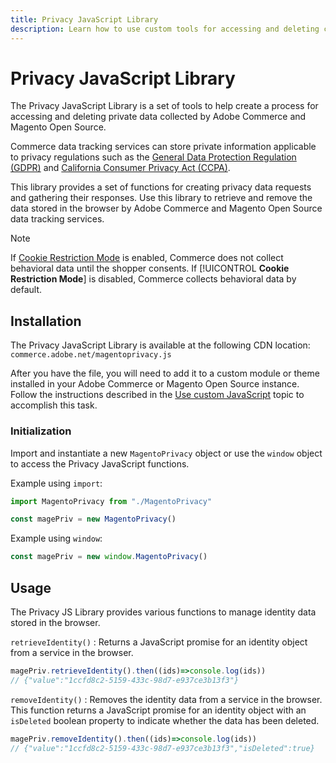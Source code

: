 ```yaml
---
title: Privacy JavaScript Library
description: Learn how to use custom tools for accessing and deleting customer personal information collected by Adobe Commerce and Magento Open Source.
---
```


<!-- TODO: Remove this topic and redirect to the adobe-privacy-javascript-library.md when the Adobe privacy library has been integrated with Commerce. -->

# Privacy JavaScript Library

The Privacy JavaScript Library is a set of tools to help create a process for accessing and deleting private data collected by Adobe Commerce and Magento Open Source.

Commerce data tracking services can store private information applicable to privacy regulations such as the [General Data Protection Regulation (GDPR)](gdpr.md) and [California Consumer Privacy Act (CCPA)](ccpa.md).

This library provides a set of functions for creating privacy data requests and gathering their responses. Use this library to retrieve and remove the data stored in the browser by Adobe Commerce and Magento Open Source data tracking services.

>[!NOTE]
>
>If [Cookie Restriction Mode](https://experienceleague.adobe.com/docs/commerce-admin/start/compliance/privacy/compliance-cookie-law.html) is enabled, Commerce does not collect behavioral data until the shopper consents. If [!UICONTROL **Cookie Restriction Mode**] is disabled, Commerce collects behavioral data by default.

## Installation

The Privacy JavaScript Library is available at the following CDN location: `commerce.adobe.net/magentoprivacy.js`

After you have the file, you will need to add it to a custom module or theme installed in your Adobe Commerce or Magento Open Source instance. Follow the instructions described in the [Use custom JavaScript](https://developer.adobe.com/commerce/frontend-core/javascript/custom/) topic to accomplish this task.

### Initialization

Import and instantiate a new `MagentoPrivacy` object or use the `window` object to access the Privacy JavaScript functions.

Example using `import`:

```js
import MagentoPrivacy from "./MagentoPrivacy"

const magePriv = new MagentoPrivacy()
```

Example using `window`:

```js
const magePriv = new window.MagentoPrivacy()
```

## Usage

The Privacy JS Library provides various functions to manage identity data stored in the browser.

`retrieveIdentity()`
: Returns a JavaScript promise for an identity object from a service in the browser.

  ```js
  magePriv.retrieveIdentity().then((ids)=>console.log(ids))
  // {"value":"1ccfd8c2-5159-433c-98d7-e937ce3b13f3"}
  ```

`removeIdentity()`
: Removes the identity data from a service in the browser.
  This function returns a JavaScript promise for an identity object with an `isDeleted` boolean property to indicate whether the data has been deleted.

  ```js
  magePriv.removeIdentity().then((ids)=>console.log(ids))
  // {"value":"1ccfd8c2-5159-433c-98d7-e937ce3b13f3","isDeleted":true}
  ```
